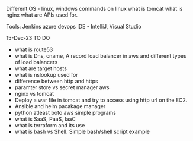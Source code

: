 Different OS - linux, windows
commands on linux
what is tomcat
what is nginx
what are APIs used for.

Tools:
Jenkins
azure devops
IDE - IntelliJ, Visual Studio

15-Dec-23
TO DO
- what is route53
- what is Dns, cname, A record
load balancer in aws and different types of load balancers
- what are target hosts
- what is nslookup used for
- difference between http and https
- paramter store vs secret manager aws
- nginx vs tomcat
- Deploy a war file in tomcat and try to access using http url on the EC2.
- Ansible and helm pacakage manager
- python atleast boto aws simple programs
- what is SaaS, PaaS, IaaC
- what is terraform and its use
- what is bash vs Shell. Simple bash/shell script example
